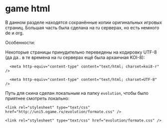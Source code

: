 # game html

В данном разделе находятся сохранённые копии оригинальных игровых страниц. Большая часть была сделана на ru серверах, но есть немного de и org.

Особенности:

Некоторые страницы принудительно переведены на кодировку UTF-8 (да да.. в те времена на ru серверах ещё была архаичная KOI-8):

```
  <meta http-equiv="content-type" content="text/html; charset=koi8-r" />
```

```
  <meta http-equiv="content-type" content="text/html; charset=UTF-8" />
```

Путь для скина сделан локальным на папку `evolution`, чтобы было приятнее смотреть локально:

```
<link rel="stylesheet" type="text/css" href="http://uni5.ogame.ru/evolution/formate.css" />
```

```
<link rel="stylesheet" type="text/css" href="evolution/formate.css" />
```
